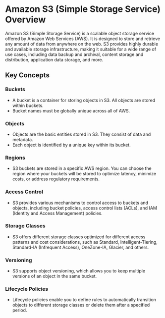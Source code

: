 # Amazon S3 (Simple Storage Service) Overview

Amazon S3 (Simple Storage Service) is a scalable object storage service offered by Amazon Web Services (AWS). It is designed to store and retrieve any amount of data from anywhere on the web. S3 provides highly durable and available storage infrastructure, making it suitable for a wide range of use cases, including data backup and archival, content storage and distribution, application data storage, and more.

## Key Concepts

### Buckets

- A bucket is a container for storing objects in S3. All objects are stored within buckets.
- Bucket names must be globally unique across all of AWS.

### Objects

- Objects are the basic entities stored in S3. They consist of data and metadata.
- Each object is identified by a unique key within its bucket.

### Regions

- S3 buckets are stored in a specific AWS region. You can choose the region where your buckets will be stored to optimize latency, minimize costs, or address regulatory requirements.

### Access Control

- S3 provides various mechanisms to control access to buckets and objects, including bucket policies, access control lists (ACLs), and IAM (Identity and Access Management) policies.

### Storage Classes

- S3 offers different storage classes optimized for different access patterns and cost considerations, such as Standard, Intelligent-Tiering, Standard-IA (Infrequent Access), OneZone-IA, Glacier, and others.

### Versioning

- S3 supports object versioning, which allows you to keep multiple versions of an object in the same bucket.

### Lifecycle Policies

- Lifecycle policies enable you to define rules to automatically transition objects to different storage classes or delete them after a specified period.
